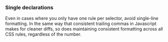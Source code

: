 ### Single declarations

Even in cases where you only have one rule per selector, avoid single-line formatting. In the same way that consistent trailing commas in Javascript makes for cleaner diffs, so does maintaining consistent formatting across all CSS rules, regardless of the number.